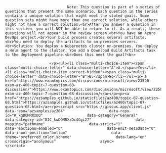 <p class="card-text">
							
								Note: This question is part of a series of questions that present the same scenario. Each question in the series contains a unique solution that might meet the stated goals. Some question sets might have more than one correct solution, while others might not have a correct solution.<br>After you answer a question in this section, you will NOT be able to return to it. As a result, these questions will not appear in the review screen.<br>You have an Azure DevOps project.<br>Your build process creates several artifacts.<br>You need to deploy the artifacts to on-premises servers.<br>Solution: You deploy a Kubernetes cluster on-premises. You deploy a Helm agent to the cluster. You add a Download Build Artifacts task to the deployment pipeline.<br>Does this meet the goal?<br>
							
						</p><ul><li class="multi-choice-item"><span class="multi-choice-letter" data-choice-letter="A">A.</span>Yes</li><li class="multi-choice-item correct-hidden"><span class="multi-choice-letter" data-choice-letter="B">B.</span>No</li></ul><p><a href="https://www.examtopics.com/discussions/microsoft/view/23590-exam-az-400-topic-7-question-68-discussion/">https://www.examtopics.com/discussions/microsoft/view/23590-exam-az-400-topic-7-question-68-discussion/</a></p><p><a href="https://azsamples.github.io/staticfiles/az400/topic-07-question-68.html">https://azsamples.github.io/staticfiles/az400/topic-07-question-68.html</a></p><script src="https://giscus.app/client.js"                    data-repo="azsamples/az204"                    data-repo-id="R_kgDOMRXzDQ"                    data-category="General"                    data-category-id="DIC_kwDOMRXzDc4Cgi27"                    data-mapping="pathname"                    data-strict="1"                    data-reactions-enabled="0"                    data-emit-metadata="0"                    data-input-position="bottom"                    data-theme="preferred_color_scheme"                    data-lang="en"                    crossorigin="anonymous"                    async>                    </script>